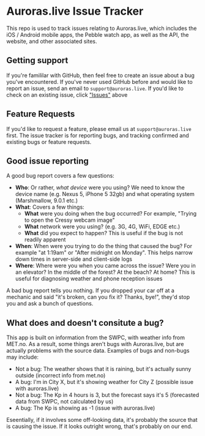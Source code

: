 # Auroras.live Issue Tracker
This repo is used to track issues relating to Auroras.live, which includes the iOS / Android mobile apps, the Pebble watch app, as well as the API, the website, and other associated sites.

## Getting support
If you're famililar with GitHub, then feel free to create an issue about a bug you've encountered. If you've never used GitHub before and would like to report an issue, send an email to `support@auroras.live`. If you'd like to check on an existing issue, click ["Issues"](https://github.com/Auroras-live/issues/issues) above

## Feature Requests
If you'd like to request a feature, please email us at `support@auroras.live` first. The issue tracker is for reporting bugs, and tracking confirmed and existing bugs or feature requests.

## Good issue reporting
A good bug report covers a few questions:

 - **Who**: Or rather, _what device_ were you using? We need to know the device name (e.g. Nexus 5, iPhone 5 32gb) and what operating system (Marshmallow, 9.0.1 etc.)
 - **What**: Covers a few things:
   - **What** were you doing when the bug occurred? For example, "Trying to open the Cressy webcam image"
   - **What** network were you using? (e.g. 3G, 4G, WiFi, EDGE etc.)
   - **What** did you expect to happen? This is useful if the bug is not readily apparent
 - **When**: When were you trying to do the thing that caused the bug? For example "at 1:19am" or "After midnight on Monday". This helps narrow down times in server-side and client-side logs
 - **Where**: Where were you when you came across the issue? Were you in an elevator? In the middle of the forest? At the beach? At home? This is useful for diagnosing weather and phone reception issues
 
A bad bug report tells you nothing. If you dropped your car off at a mechanic and said "it's broken, can you fix it? Thanks, bye!", they'd stop you and ask a bunch of questions.

## What does and doesn't consitute a bug?
This app is built on information from the SWPC, with weather info from MET.no. As a result, some things aren't bugs with Auroras.live, but are actually problems with the source data. Examples of bugs and non-bugs may include:

 - Not a bug: The weather shows that it is raining, but it's actually sunny outside (incorrect info from met.no)
 - A bug: I'm in City X, but it's showing weather for City Z (possible issue with auroras.live)
 - Not a bug: The Kp in 4 hours is 3, but the forecast says it's 5 (forecasted data from SWPC, not calculated by us)
 - A bug: The Kp is showing as -1 (issue with auroras.live)

Eseentially, if it involves some off-looking data, it's probably the source that is causing the issue. If it looks outright wrong, that's probably on our end. 
